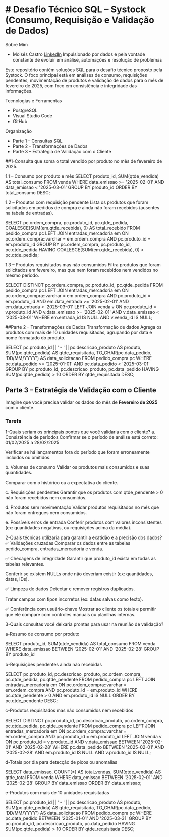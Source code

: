 # # Desafio Técnico SQL – Systock (Consumo, Requisição e Validação de Dados)
 Sobre Mim
- Moisés Castro [LinkedIn](https://www.linkedin.com/in/mois%C3%A9spcastro31/)
  Impulsionado por dados e pela vontade constante de evoluir em análise, automações e resolução de problemas

Este repositório contém soluções SQL para o desafio técnico proposto pela Systock. O foco principal está em análises de consumo, requisições pendentes, movimentação de produtos e validação de dados para o mês de fevereiro de 2025, com foco em consistência e integridade das informações.

Tecnologias e Ferramentas
- PostgreSQL 
- Visual Studio Code
- GitHub

Organização
- Parte 1 – Consultas SQL
- Parte 2 – Transformações de Dados
- Parte 3 – Estratégia de Validação com o Cliente


##1-Consulta que soma o total vendido por produto no mês de fevereiro de 2025.

1.1 – Consumo por produto e mês
SELECT 
    produto_id,
    SUM(qtde_vendida) AS total_consumo
FROM 
    venda
WHERE 
    data_emissao >= '2025-02-01' AND data_emissao < '2025-03-01'
GROUP BY 
    produto_id
ORDER BY 
    total_consumo DESC;

1.2 – Produtos com requisição pendente
Lista os produtos que foram solicitados em pedidos de compra e ainda não foram recebidos (ausentes na tabela de entradas).

SELECT 
    pc.ordem_compra,
    pc.produto_id,
    pc.qtde_pedida,
    COALESCE(SUM(em.qtde_recebida), 0) AS total_recebido
FROM 
    pedido_compra pc
LEFT JOIN entradas_mercadoria em 
    ON pc.ordem_compra::varchar = em.ordem_compra AND pc.produto_id = em.produto_id
GROUP BY 
    pc.ordem_compra, pc.produto_id, pc.qtde_pedida
HAVING 
    COALESCE(SUM(em.qtde_recebida), 0) < pc.qtde_pedida;

 1.3 – Produtos requisitados mas não consumidos
Filtra produtos que foram solicitados em fevereiro, mas que nem foram recebidos nem vendidos no mesmo período.

SELECT DISTINCT
    pc.ordem_compra,
    pc.produto_id,
    pc.qtde_pedida
FROM 
    pedido_compra pc
LEFT JOIN entradas_mercadoria em 
    ON pc.ordem_compra::varchar = em.ordem_compra 
    AND pc.produto_id = em.produto_id
    AND em.data_entrada >= '2025-02-01' AND em.data_entrada < '2025-03-01'
LEFT JOIN venda v 
    ON pc.produto_id = v.produto_id 
    AND v.data_emissao >= '2025-02-01' AND v.data_emissao < '2025-03-01'
WHERE 
    em.entrada_id IS NULL
    AND v.venda_id IS NULL;

 ##Parte 2 – Transformações de Dados
Transformação de dados
Agrega os produtos com mais de 10 unidades requisitadas, agrupando por data e nome formatado do produto.

SELECT 
    pc.produto_id || ' - ' || pc.descricao_produto AS produto,
    SUM(pc.qtde_pedida) AS qtde_requisitada,
    TO_CHAR(pc.data_pedido, 'DD/MM/YYYY') AS data_solicitacao
FROM pedido_compra pc
WHERE pc.data_pedido >= '2025-01-01' AND pc.data_pedido < '2025-03-01'
GROUP BY 
    pc.produto_id, pc.descricao_produto, pc.data_pedido
HAVING SUM(pc.qtde_pedida) > 10
ORDER BY qtde_requisitada DESC;


## Parte 3 – Estratégia de Validação com o Cliente

Imagine que você precisa validar os dados do mês de **Fevereiro de 2025** com o cliente.

### Tarefa
1-Quais seriam os principais pontos que você validaria com o cliente?
 a. Consistência de períodos
Confirmar se o período de análise está correto: 01/02/2025 a 28/02/2025

Verificar se há lançamentos fora do período que foram erroneamente incluídos ou omitidos.

 b. Volumes de consumo
Validar os produtos mais consumidos e suas quantidades.

Comparar com o histórico ou a expectativa do cliente.

 c. Requisições pendentes
Garantir que os produtos com qtde_pendente > 0 não foram recebidos nem consumidos.

 d. Produtos sem movimentação
Validar produtos requisitados no mês que não foram entregues nem consumidos.

 e. Possíveis erros de entrada
Conferir produtos com valores inconsistentes (ex: quantidades negativas, ou requisições acima da média).

2-Quais técnicas utilizaria para garantir a exatidão e a precisão dos dados?
✅ Validações cruzadas
Comparar os dados entre as tabelas pedido_compra, entradas_mercadoria e venda.

✅ Checagens de integridade
Garantir que produto_id exista em todas as tabelas relevantes.

Conferir se existem NULLs onde não deveriam existir (ex: quantidades, datas, IDs).

✅ Limpeza de dados
Detectar e remover registros duplicados.

Tratar campos com tipos incorretos (ex: datas salvas como texto).

✅ Conferência com usuário-chave
Mostrar ao cliente os totais e permitir que ele compare com controles manuais ou planilhas internas.

3-Quais consultas você deixaria prontas para usar na reunião de validação?

a-Resumo de consumo por produto

SELECT
    produto_id,
    SUM(qtde_vendida) AS total_consumo
FROM venda
WHERE data_emissao BETWEEN '2025-02-01' AND '2025-02-28'
GROUP BY produto_id

b-Requisições pendentes ainda não recebidas

SELECT
    pc.produto_id,
    pc.descricao_produto,
    pc.ordem_compra,
    pc.qtde_pedida,
    pc.qtde_pendente
FROM pedido_compra pc
LEFT JOIN entradas_mercadoria em
    ON pc.ordem_compra::varchar = em.ordem_compra
    AND pc.produto_id = em.produto_id
WHERE pc.qtde_pendente > 0
  AND em.produto_id IS NULL
ORDER BY pc.qtde_pendente DESC;

c-Produtos requisitados mas não consumidos nem recebidos

SELECT DISTINCT
    pc.produto_id,
    pc.descricao_produto,
    pc.ordem_compra,
    pc.qtde_pedida,
    pc.qtde_pendente
FROM pedido_compra pc
LEFT JOIN entradas_mercadoria em
    ON pc.ordem_compra::varchar = em.ordem_compra
    AND pc.produto_id = em.produto_id
LEFT JOIN venda v
    ON pc.produto_id = v.produto_id
    AND v.data_emissao BETWEEN '2025-02-01' AND '2025-02-28'
WHERE pc.data_pedido BETWEEN '2025-02-01' AND '2025-02-28'
  AND em.produto_id IS NULL
  AND v.produto_id IS NULL;

d-Totais por dia para detecção de picos ou anomalias

SELECT
    data_emissao,
    COUNT(*) AS total_vendas,
    SUM(qtde_vendida) AS qtde_total
FROM venda
WHERE data_emissao BETWEEN '2025-02-01' AND '2025-02-28'
GROUP BY data_emissao
ORDER BY data_emissao;

e-Produtos com mais de 10 unidades requisitadas

SELECT
    pc.produto_id || ' - ' || pc.descricao_produto AS produto,
    SUM(pc.qtde_pedida) AS qtde_requisitada,
    TO_CHAR(pc.data_pedido, 'DD/MM/YYYY') AS data_solicitacao
FROM pedido_compra pc
WHERE pc.data_pedido BETWEEN '2025-01-01' AND '2025-03-31'
GROUP BY pc.produto_id, pc.descricao_produto, pc.data_pedido
HAVING SUM(pc.qtde_pedida) > 10
ORDER BY qtde_requisitada DESC;
